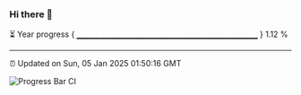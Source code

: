 ### Hi there 👋

⏳ Year progress { ▁▁▁▁▁▁▁▁▁▁▁▁▁▁▁▁▁▁▁▁▁▁▁▁▁▁▁▁▁▁ } 1.12 %

---

⏰ Updated on Sun, 05 Jan 2025 01:50:16 GMT

![Progress Bar CI](https://github.com/ZhaoGui/ZhaoGui/workflows/Progress%20Bar%20CI/badge.svg)
